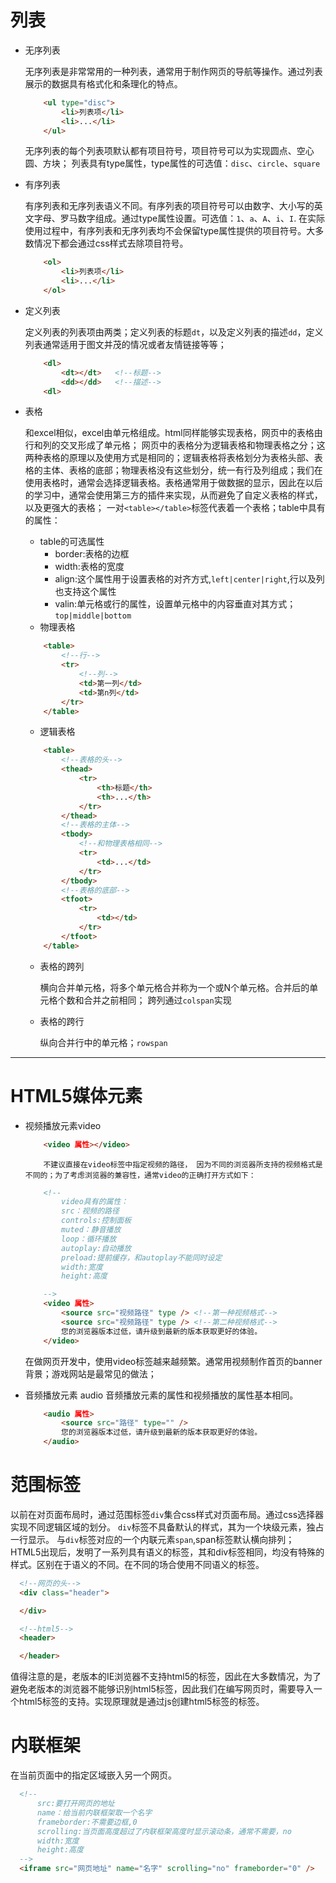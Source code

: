 # 列表
- 无序列表

    无序列表是非常常用的一种列表，通常用于制作网页的导航等操作。通过列表展示的数据具有格式化和条理化的特点。
    ```html
        <ul type="disc">
            <li>列表项</li>
            <li>...</li>
        </ul>
    ```
    无序列表的每个列表项默认都有项目符号，项目符号可以为实现圆点、空心圆、方块；
    列表具有type属性，type属性的可选值：`disc`、`circle`、`square`
- 有序列表

    有序列表和无序列表语义不同。有序列表的项目符号可以由数字、大小写的英文字母、罗马数字组成。通过type属性设置。可选值：`1`、`a`、`A`、`i`、`I`.
    在实际使用过程中，有序列表和无序列表均不会保留type属性提供的项目符号。大多数情况下都会通过css样式去除项目符号。
    ```html
        <ol>
            <li>列表项</li>
            <li>...</li>
        </ol>
    ```
- 定义列表

    定义列表的列表项由两类；定义列表的标题`dt`，以及定义列表的描述`dd`，定义列表通常适用于图文并茂的情况或者友情链接等等；
    ```html
        <dl>
            <dt></dt>   <!--标题--> 
            <dd></dd>   <!--描述-->
        <dl>
    ```
- 表格

    和excel相似，excel由单元格组成。html同样能够实现表格，网页中的表格由行和列的交叉形成了单元格；
    网页中的表格分为逻辑表格和物理表格之分；这两种表格的原理以及使用方式是相同的；逻辑表格将表格划分为表格头部、表格的主体、表格的底部；物理表格没有这些划分，统一有行及列组成；我们在使用表格时，通常会选择逻辑表格。表格通常用于做数据的显示，因此在以后的学习中，通常会使用第三方的插件来实现，从而避免了自定义表格的样式，以及更强大的表格；
    一对`<table></table>`标签代表着一个表格；table中具有的属性：
   - table的可选属性
       + border:表格的边框
       + width:表格的宽度
       + align:这个属性用于设置表格的对齐方式,`left|center|right`,行以及列也支持这个属性
       + valin:单元格或行的属性，设置单元格中的内容垂直对其方式；`top|middle|bottom`
   - 物理表格
    
    ```html
        <table>
            <!--行-->
            <tr>
                <!--列-->
                <td>第一列</td>
                <td>第n列</td>
            </tr>
        </table>
    ```
   - 逻辑表格

    ```html
        <table>
            <!--表格的头-->
            <thead>
                <tr>
                    <th>标题</th>
                    <th>...</th>
                </tr>
            </thead>
            <!--表格的主体-->
            <tbody>
                <!--和物理表格相同-->
                <tr>
                    <td>...</td>
                </tr>
            </tbody>
            <!--表格的底部-->
            <tfoot>
                <tr>
                    <td></td>
                </tr>
            </tfoot>
        </table>
    ```
    - 表格的跨列

        横向合并单元格，将多个单元格合并称为一个或N个单元格。合并后的单元格个数和合并之前相同；
        跨列通过`colspan`实现
    - 表格的跨行

        纵向合并行中的单元格；`rowspan`
----
# HTML5媒体元素
- 视频播放元素video
    ```html
        <video 属性></video>
    ```
    ```
        不建议直接在video标签中指定视频的路径， 因为不同的浏览器所支持的视频格式是不同的；为了考虑浏览器的兼容性，通常video的正确打开方式如下：
    ```
    ```html
        <!--
            video具有的属性：
            src：视频的路径
            controls:控制面板
            muted：静音播放
            loop：循环播放
            autoplay:自动播放
            preload:提前缓存，和autoplay不能同时设定
            width:宽度
            height:高度

        -->
        <video 属性>
            <source src="视频路径" type /> <!--第一种视频格式-->
            <source src="视频路径" type /> <!--第二种视频格式-->
            您的浏览器版本过低，请升级到最新的版本获取更好的体验。
        </video>
    ```
    在做网页开发中，使用video标签越来越频繁。通常用视频制作首页的banner背景；游戏网站是最常见的做法；
    
- 音频播放元素 audio
    音频播放元素的属性和视频播放的属性基本相同。
    ```html
        <audio 属性>
            <source src="路径" type="" />
            您的浏览器版本过低，请升级到最新的版本获取更好的体验。
        </audio>
    ```

# 范围标签
  以前在对页面布局时，通过范围标签`div`集合css样式对页面布局。通过css选择器实现不同逻辑区域的划分。
  `div`标签不具备默认的样式，其为一个块级元素，独占一行显示。
  与`div`标签对应的一个内联元素`span`,span标签默认横向排列；
  HTML5出现后，发明了一系列具有语义的标签，其和div标签相同，均没有特殊的样式。区别在于语义的不同。在不同的场合使用不同语义的标签。
  ```html
    <!--网页的头-->
    <div class="header">

    </div>

    <!--html5-->
    <header>

    </header>
  ```
  值得注意的是，老版本的IE浏览器不支持html5的标签，因此在大多数情况，为了避免老版本的浏览器不能够识别html5标签，因此我们在编写网页时，需要导入一个html5标签的支持。实现原理就是通过js创建html5标签的标签。
  # 内联框架
  在当前页面中的指定区域嵌入另一个网页。
  ```html
    <!--
        src:要打开网页的地址
        name：给当前内联框架取一个名字
        frameborder:不需要边框,0
        scrolling:当页面高度超过了内联框架高度时显示滚动条，通常不需要，no
        width:宽度
        height:高度
    -->
    <iframe src="网页地址" name="名字" scrolling="no" frameborder="0" />
  ```
